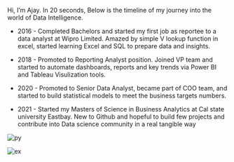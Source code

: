 Hi, I’m Ajay. In 20 seconds, Below is the timeline of my journey into the world of Data Intelligence.

- 2016 - Completed Bachelors and started my first job as reportee to a data analyst at Wipro Limited. Amazed by simple V lookup function in excel, started learning Excel and SQL to prepare data and insights.
- 2018 - Promoted to Reporting Analyst position. Joined VP team and started to automate dashboards, reports and key trends via Power BI and Tableau Visulization tools.
- 2020 - Promoted to Senior Data Analyst, became part of COO team, and started to build statistical models to meet the business targets numbers.

- 2021 - Started my Masters of Science in Business Analytics at Cal state university Eastbay. New to Github and hopeful to build few projects and contribute into Data science community in a real tangible way


![py](https://user-images.githubusercontent.com/64645859/147301636-bdf7cba1-2055-48bf-8966-25f922ca8c73.jpeg)

![ex](https://user-images.githubusercontent.com/64645859/147301754-cc2872f1-64e6-428c-8dfe-148c74d5569c.png)
